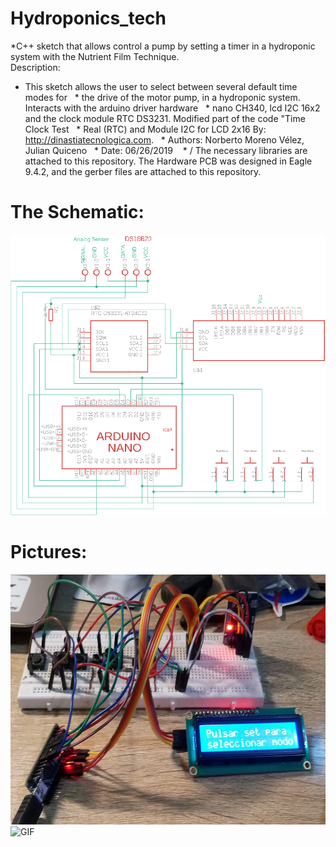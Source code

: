 # Hydroponics_tech
*C++ sketch that allows control a pump by setting a timer in a hydroponic system with the Nutrient Film Technique.
    
   Description: 
  * This sketch allows the user to select between several default time modes for
  * the drive of the motor pump, in a hydroponic system. Interacts with the arduino driver hardware
  * nano CH340, lcd I2C 16x2 and the clock module RTC DS3231. Modified part of the code "Time Clock Test
  * Real (RTC) and Module I2C for LCD 2x16 By: http://dinastiatecnologica.com.
  * Authors: Norberto Moreno Vélez, Julian Quiceno
  * Date: 06/26/2019
   * /
The necessary libraries are attached to this repository.
The Hardware PCB was designed in Eagle 9.4.2, and the gerber files are attached to this repository.

# The Schematic:
![Schematic_Hydroponic](Schematic_Hydroponic.png) 

# Pictures:

<img src="https://github.com/NorberMV/Hydroponics_tech/blob/master/hidrophonicSys.jpg" alt="My Project GIF" height="400">


<img src="https://github.com/NorberMV/Hydroponics_tech/blob/master/hydroponic2.gif" alt="GIF" height="400">

